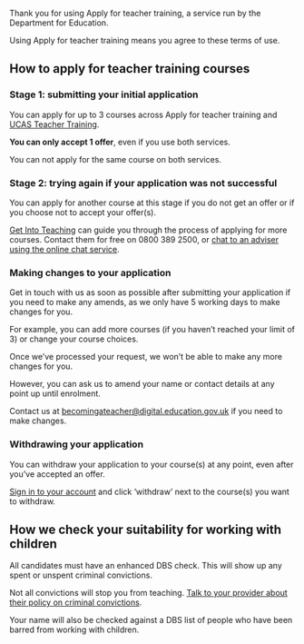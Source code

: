 Thank you for using Apply for teacher training, a service run by the Department for Education.

Using Apply for teacher training means you agree to these terms of use.

## How to apply for teacher training courses

### Stage 1: submitting your initial application

You can apply for up to 3 courses across Apply for teacher training and [UCAS Teacher Training](https://www.ucas.com/teaching-in-the-uk).

**You can only accept 1 offer**, even if you use both services.

You can not apply for the same course on both services.

### Stage 2: trying again if your application was not successful

You can apply for another course at this stage if you do not get an offer or if you choose not to accept your offer(s).

[Get Into Teaching](https://getintoteaching.education.gov.uk/get-help-and-support) can guide you through the process of applying for more courses. Contact them for free on 0800 389 2500, or [chat to an adviser using the online chat service](https://getintoteaching.education.gov.uk/lp/live-chat).

### Making changes to your application

Get in touch with us as soon as possible after submitting your application if you need to make any amends, as we only have 5 working days to make changes for you.

For example, you can add more courses (if you haven’t reached your limit of 3) or change your course choices.

Once we’ve processed your request, we won’t be able to make any more changes for you.

However, you can ask us to amend your name or contact details at any point up until enrolment.

Contact us at <becomingateacher@digital.education.gov.uk> if you need to make changes.

### Withdrawing your application

You can withdraw your application to your course(s) at any point, even after you’ve accepted an offer.

[Sign in to your account](/candidate/sign-in) and click ‘withdraw’ next to the course(s) you want to withdraw.

## How we check your suitability for working with children

All candidates must have an enhanced DBS check. This will show up any spent or unspent criminal convictions.

Not all convictions will stop you from teaching. [Talk to your provider about their policy on criminal convictions](https://www.gov.uk/exoffenders-and-employment).

Your name will also be checked against a DBS list of people who have been barred from working with children.
